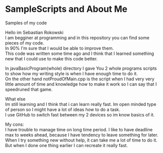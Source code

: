 # SampleScripts and About Me
Samples of my code

Hello im Sebastian Rokowski</br>
I am begginer at programming and in this repository you can find some pieces of my code.</br>
In 90% I'm sure that I would be able to improve them. </br>
This code was written some time ago and I think that I learned something new that I could use to make this code better.</br>

In javaBasicProgram(whole) directory I gave You 2 whole programs scripts to show how my writing style is when I have enough time to do it.</br>
On the other hand notProudOfMain.cpp is the script when I had very very little amount of time and knowledge how to make it work so I can say that I speedruned that game.

What else</br>
Im still learning and I think that i can learn really fast. Im open minded type of person so I might have a lot of ideas how to do a task.</br>
I use GitHub to switch fast between my 2 devices so im know basics of it.</br>

My cons:</br>
I have trouble to manage time on long time period. I like to have deadline max to weeks ahead, because I have tendency to leave something for later. </br>
When I try something new without help, it can take me a lot of time to do it. But when I done one thing earlier I can recreate it really fast.
